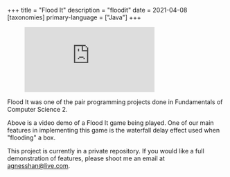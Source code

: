 +++
title = "Flood It"
description = "floodit"
date = 2021-04-08
[taxonomies]
primary-language = ["Java"]
+++

<figure class="video_container">
  <iframe src="https://www.youtube.com/embed/8YCw6T71zGM" frameborder="0" allowfullscreen="true"> </iframe>
</figure>


Flood It was one of the pair programming projects done in Fundamentals of Computer Science 2.

Above is a video demo of a Flood It game being played. One of our main features in implementing this game is the waterfall delay effect used when "flooding" a box.

This project is currently in a private repository. If you would like a full demonstration of features, please shoot me an email at [agnesshan@live.com](mailto:agnesshan@live.com).
